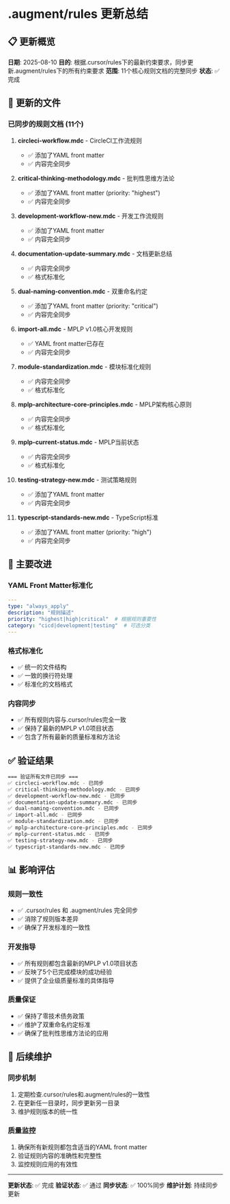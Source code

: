 # .augment/rules 更新总结

## 📋 **更新概览**

**日期**: 2025-08-10
**目的**: 根据.cursor/rules下的最新约束要求，同步更新.augment/rules下的所有约束要求
**范围**: 11个核心规则文档的完整同步
**状态**: ✅ 完成

## 🔄 **更新的文件**

### **已同步的规则文档 (11个)**

1. **circleci-workflow.mdc** - CircleCI工作流规则
   - ✅ 添加了YAML front matter
   - ✅ 内容完全同步

2. **critical-thinking-methodology.mdc** - 批判性思维方法论
   - ✅ 添加了YAML front matter (priority: "highest")
   - ✅ 内容完全同步

3. **development-workflow-new.mdc** - 开发工作流规则
   - ✅ 添加了YAML front matter
   - ✅ 内容完全同步

4. **documentation-update-summary.mdc** - 文档更新总结
   - ✅ 内容完全同步
   - ✅ 格式标准化

5. **dual-naming-convention.mdc** - 双重命名约定
   - ✅ 添加了YAML front matter (priority: "critical")
   - ✅ 内容完全同步

6. **import-all.mdc** - MPLP v1.0核心开发规则
   - ✅ YAML front matter已存在
   - ✅ 内容完全同步

7. **module-standardization.mdc** - 模块标准化规则
   - ✅ 内容完全同步
   - ✅ 格式标准化

8. **mplp-architecture-core-principles.mdc** - MPLP架构核心原则
   - ✅ 内容完全同步
   - ✅ 格式标准化

9. **mplp-current-status.mdc** - MPLP当前状态
   - ✅ 内容完全同步
   - ✅ 格式标准化

10. **testing-strategy-new.mdc** - 测试策略规则
    - ✅ 添加了YAML front matter
    - ✅ 内容完全同步

11. **typescript-standards-new.mdc** - TypeScript标准
    - ✅ 添加了YAML front matter (priority: "high")
    - ✅ 内容完全同步

## 🎯 **主要改进**

### **YAML Front Matter标准化**
```yaml
---
type: "always_apply"
description: "规则描述"
priority: "highest|high|critical"  # 根据规则重要性
category: "cicd|development|testing"  # 可选分类
---
```

### **格式标准化**
- ✅ 统一的文件结构
- ✅ 一致的换行符处理
- ✅ 标准化的文档格式

### **内容同步**
- ✅ 所有规则内容与.cursor/rules完全一致
- ✅ 保持了最新的MPLP v1.0项目状态
- ✅ 包含了所有最新的质量标准和方法论

## ✅ **验证结果**

```bash
=== 验证所有文件已同步 ===
✅ circleci-workflow.mdc - 已同步
✅ critical-thinking-methodology.mdc - 已同步
✅ development-workflow-new.mdc - 已同步
✅ documentation-update-summary.mdc - 已同步
✅ dual-naming-convention.mdc - 已同步
✅ import-all.mdc - 已同步
✅ module-standardization.mdc - 已同步
✅ mplp-architecture-core-principles.mdc - 已同步
✅ mplp-current-status.mdc - 已同步
✅ testing-strategy-new.mdc - 已同步
✅ typescript-standards-new.mdc - 已同步
```

## 📊 **影响评估**

### **规则一致性**
- ✅ .cursor/rules 和 .augment/rules 完全同步
- ✅ 消除了规则版本差异
- ✅ 确保了开发标准的一致性

### **开发指导**
- ✅ 所有规则都包含最新的MPLP v1.0项目状态
- ✅ 反映了5个已完成模块的成功经验
- ✅ 提供了企业级质量标准的具体指导

### **质量保证**
- ✅ 保持了零技术债务政策
- ✅ 维护了双重命名约定标准
- ✅ 确保了批判性思维方法论的应用

## 🚀 **后续维护**

### **同步机制**
1. 定期检查.cursor/rules和.augment/rules的一致性
2. 在更新任一目录时，同步更新另一目录
3. 维护规则版本的统一性

### **质量监控**
1. 确保所有新规则都包含适当的YAML front matter
2. 验证规则内容的准确性和完整性
3. 监控规则应用的有效性

---

**更新状态**: ✅ 完成
**验证状态**: ✅ 通过
**同步状态**: ✅ 100%同步
**维护计划**: 持续同步更新
